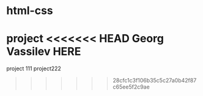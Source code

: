 # html-css
project
<<<<<<< HEAD
Georg Vassilev HERE
=======
project 111
project222
>>>>>>> 28cfc1c3f106b35c5c27a0b42f87c65ee5f2c9ae
